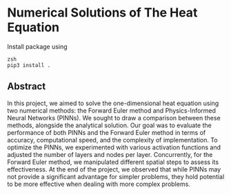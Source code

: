 # Numerical Solutions of The Heat Equation

Install package using
```
zsh
pip3 install .
```
## Abstract
In this project, we aimed to solve the one-dimensional heat equation using two numerical methods: the Forward Euler method and Physics-Informed Neural Networks (PINNs). We sought to draw a comparison between these methods, alongside the analytical solution. Our goal was to evaluate the performance of both PINNs and the Forward Euler method in terms of accuracy, computational speed, and the complexity of implementation. To optimize the PINNs, we experimented with various activation functions and adjusted the number of layers and nodes per layer. Concurrently, for the Forward Euler method, we manipulated different spatial steps to assess its effectiveness. At the end of the project, we observed that while PINNs may not provide a significant advantage for simpler problems, they hold potential to be more effective when dealing with more complex problems.
